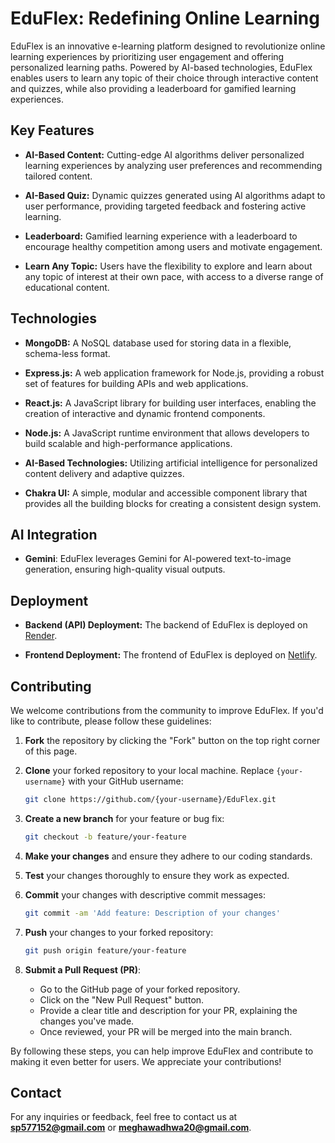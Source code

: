 # EduFlex: Redefining Online Learning

EduFlex is an innovative e-learning platform designed to revolutionize online learning experiences by prioritizing user engagement and offering personalized learning paths. Powered by AI-based technologies, EduFlex enables users to learn any topic of their choice through interactive content and quizzes, while also providing a leaderboard for gamified learning experiences.

## Key Features

- **AI-Based Content:** Cutting-edge AI algorithms deliver personalized learning experiences by analyzing user preferences and recommending tailored content.

- **AI-Based Quiz:** Dynamic quizzes generated using AI algorithms adapt to user performance, providing targeted feedback and fostering active learning.

- **Leaderboard:** Gamified learning experience with a leaderboard to encourage healthy competition among users and motivate engagement.

- **Learn Any Topic:** Users have the flexibility to explore and learn about any topic of interest at their own pace, with access to a diverse range of educational content.

## Technologies

- **MongoDB:** A NoSQL database used for storing data in a flexible, schema-less format.

- **Express.js:** A web application framework for Node.js, providing a robust set of features for building APIs and web applications.

- **React.js:** A JavaScript library for building user interfaces, enabling the creation of interactive and dynamic frontend components.

- **Node.js:** A JavaScript runtime environment that allows developers to build scalable and high-performance applications.
  
- **AI-Based Technologies:** Utilizing artificial intelligence for personalized content delivery and adaptive quizzes.

- **Chakra UI:** A simple, modular and accessible component library that provides all the building blocks for creating a consistent design system.

## AI Integration

- **Gemini**: EduFlex leverages Gemini for AI-powered text-to-image generation, ensuring high-quality visual outputs.

## Deployment

- **Backend (API) Deployment:** The backend of EduFlex is deployed on [Render](https://render.com/).

- **Frontend Deployment:** The frontend of EduFlex is deployed on [Netlify](https://www.netlify.com/).


## Contributing

We welcome contributions from the community to improve EduFlex. If you'd like to contribute, please follow these guidelines:

1. **Fork** the repository by clicking the "Fork" button on the top right corner of this page.
2. **Clone** your forked repository to your local machine. Replace `{your-username}` with your GitHub username:

    ```sh
    git clone https://github.com/{your-username}/EduFlex.git
    ```

3. **Create a new branch** for your feature or bug fix:

    ```sh
    git checkout -b feature/your-feature
    ```

4. **Make your changes** and ensure they adhere to our coding standards.
5. **Test** your changes thoroughly to ensure they work as expected.
6. **Commit** your changes with descriptive commit messages:

    ```sh
    git commit -am 'Add feature: Description of your changes'
    ```

7. **Push** your changes to your forked repository:

    ```sh
    git push origin feature/your-feature
    ```

8. **Submit a Pull Request (PR)**:
   - Go to the GitHub page of your forked repository.
   - Click on the "New Pull Request" button.
   - Provide a clear title and description for your PR, explaining the changes you've made.
   - Once reviewed, your PR will be merged into the main branch.

By following these steps, you can help improve EduFlex and contribute to making it even better for users. We appreciate your contributions!



## Contact

For any inquiries or feedback, feel free to contact us at **sp577152@gmail.com** or **meghawadhwa20@gmail.com**.